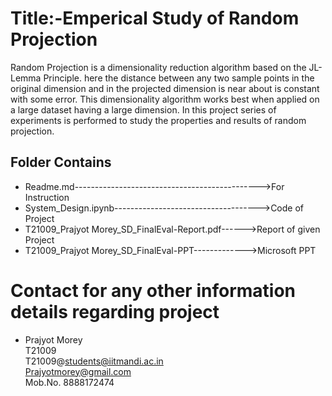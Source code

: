 # Title:-Emperical Study of Random Projection
   Random Projection is a dimensionality reduction algorithm based on the JL-Lemma Principle. here the distance between any two sample points in the original dimension and in the projected dimension is near about is constant with some error. This dimensionality algorithm works best when applied on a large dataset having a large dimension. In this project series of experiments is performed to study the properties and results of random projection. 



## Folder Contains
   
   * Readme.md---------------------------------------------->For Instruction
   * System_Design.ipynb------------------------------------>Code of Project
   * T21009_Prajyot Morey_SD_FinalEval-Report.pdf------>Report of given Project
   * T21009_Prajyot Morey_SD_FinalEval-PPT------------->Microsoft PPT



# Contact for any other information details regarding project

   * Prajyot Morey\
     T21009\
     T21009@students@iitmandi.ac.in\
     Prajyotmorey@gmail.com\
     Mob.No. 8888172474
